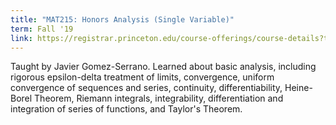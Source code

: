 ```yaml
---
title: "MAT215: Honors Analysis (Single Variable)"
term: Fall '19
link: https://registrar.princeton.edu/course-offerings/course-details?term=1202&courseid=004158
---
```


Taught by Javier Gomez-Serrano. Learned about basic analysis, including rigorous epsilon-delta treatment of limits, convergence, uniform convergence of sequences and series, continuity, differentiability, Heine-Borel Theorem, Riemann integrals, integrability, differentiation and integration of series of functions, and Taylor's Theorem. 
